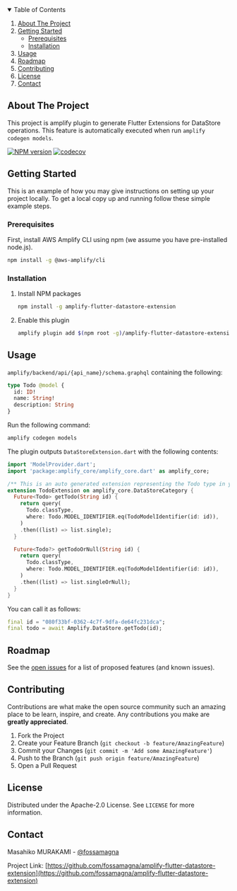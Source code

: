 <!-- TABLE OF CONTENTS -->
<details open="open">
  <summary>Table of Contents</summary>
  <ol>
    <li>
      <a href="#about-the-project">About The Project</a>
    </li>
    <li>
      <a href="#getting-started">Getting Started</a>
      <ul>
        <li><a href="#prerequisites">Prerequisites</a></li>
        <li><a href="#installation">Installation</a></li>
      </ul>
    </li>
    <li><a href="#usage">Usage</a></li>
    <li><a href="#roadmap">Roadmap</a></li>
    <li><a href="#contributing">Contributing</a></li>
    <li><a href="#license">License</a></li>
    <li><a href="#contact">Contact</a></li>
  </ol>
</details>

<!-- ABOUT THE PROJECT -->

## About The Project

This project is amplify plugin to generate Flutter Extensions for DataStore operations.
This feature is automatically executed when run `amplify codegen models`.

[![NPM version][npm-image]][npm-url] [![codecov][codecov-image]][codecov-url]

<!-- GETTING STARTED -->

## Getting Started

This is an example of how you may give instructions on setting up your project locally.
To get a local copy up and running follow these simple example steps.

### Prerequisites

First, install AWS Amplify CLI using npm (we assume you have pre-installed node.js).

```sh
npm install -g @aws-amplify/cli
```

### Installation

1. Install NPM packages
   ```sh
   npm install -g amplify-flutter-datastore-extension
   ```
2. Enable this plugin
   ```sh
   amplify plugin add $(npm root -g)/amplify-flutter-datastore-extension
   ```

<!-- USAGE EXAMPLES -->

## Usage

`amplify/backend/api/{api_name}/schema.graphql` containing the following:

```graphql
type Todo @model {
  id: ID!
  name: String!
  description: String
}
```

Run the following command:

```bash
amplify codegen models
```

The plugin outputs `DataStoreExtension.dart` with the following contents:

```dart
import 'ModelProvider.dart';
import 'package:amplify_core/amplify_core.dart' as amplify_core;

/** This is an auto generated extension representing the Todo type in your schema. */
extension TodoExtension on amplify_core.DataStoreCategory {
  Future<Todo> getTodo(String id) {
    return query(
      Todo.classType,
      where: Todo.MODEL_IDENTIFIER.eq(TodoModelIdentifier(id: id)),
    )
    .then((list) => list.single);
  }

  Future<Todo?> getTodoOrNull(String id) {
    return query(
      Todo.classType,
      where: Todo.MODEL_IDENTIFIER.eq(TodoModelIdentifier(id: id)),
    )
    .then((list) => list.singleOrNull);
  }
}
```

You can call it as follows:

```dart
final id = "080f33bf-0362-4c7f-9dfa-de64fc231dca";
final todo = await Amplify.DataStore.getTodo(id);
```

<!-- ROADMAP -->

## Roadmap

See the [open issues](https://github.com/fossamagna/amplify-flutter-datastore-extension/issues) for a list of proposed features (and known issues).

<!-- CONTRIBUTING -->

## Contributing

Contributions are what make the open source community such an amazing place to be learn, inspire, and create. Any contributions you make are **greatly appreciated**.

1. Fork the Project
2. Create your Feature Branch (`git checkout -b feature/AmazingFeature`)
3. Commit your Changes (`git commit -m 'Add some AmazingFeature'`)
4. Push to the Branch (`git push origin feature/AmazingFeature`)
5. Open a Pull Request

<!-- LICENSE -->

## License

Distributed under the Apache-2.0 License. See `LICENSE` for more information.

<!-- CONTACT -->

## Contact

Masahiko MURAKAMI - [@fossamagna](https://twitter.com/fossamagna)

Project Link: [https://github.com/fossamagna/amplify-flutter-datastore-extension](https://github.com/fossamagna/amplify-flutter-datastore-extension)

[npm-image]: https://badge.fury.io/js/amplify-flutter-datastore-extension.svg
[npm-url]: https://npmjs.org/package/amplify-flutter-datastore-extension
[codecov-image]: https://codecov.io/gh/fossamagna/amplify-flutter-datastore-extension/graph/badge.svg?token=J4S4TO6zXB
[codecov-url]: https://codecov.io/gh/fossamagna/amplify-flutter-datastore-extension
